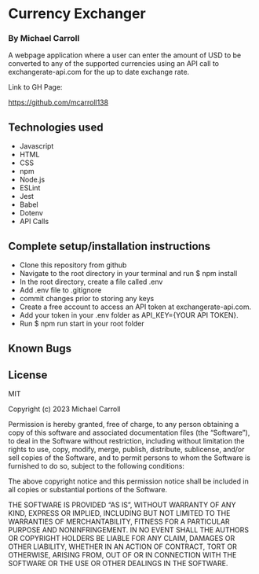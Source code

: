 # **Currency Exchanger**

### By Michael Carroll

A webpage application where a user can enter the amount of USD to be converted to any of the supported currencies using an API call to exchangerate-api.com for the up to date exchange rate.

Link to GH Page:
 
https://github.com/mcarroll138

## Technologies used 
- Javascript
- HTML
- CSS
- npm
- Node.js
- ESLint
- Jest
- Babel
- Dotenv
- API Calls

## Complete setup/installation instructions 
- Clone this repository from github
- Navigate to the root directory in your terminal and run $ npm install
- In the root directory, create a file called .env
- Add .env file to .gitignore
- commit changes prior to storing any keys
- Create a free account to access an API token at exchangerate-api.com.
- Add your token in your .env folder as API_KEY={YOUR API TOKEN}.
- Run $ npm run start in your root folder

## Known Bugs

## License
MIT

Copyright (c) 2023 Michael Carroll

Permission is hereby granted, free of charge, to any person obtaining a copy of this software and associated documentation files (the “Software”), to deal in the Software without restriction, including without limitation the rights to use, copy, modify, merge, publish, distribute, sublicense, and/or sell copies of the Software, and to permit persons to whom the Software is furnished to do so, subject to the following conditions:

The above copyright notice and this permission notice shall be included in all copies or substantial portions of the Software.

THE SOFTWARE IS PROVIDED “AS IS”, WITHOUT WARRANTY OF ANY KIND, EXPRESS OR IMPLIED, INCLUDING BUT NOT LIMITED TO THE WARRANTIES OF MERCHANTABILITY, FITNESS FOR A PARTICULAR PURPOSE AND NONINFRINGEMENT. IN NO EVENT SHALL THE AUTHORS OR COPYRIGHT HOLDERS BE LIABLE FOR ANY CLAIM, DAMAGES OR OTHER LIABILITY, WHETHER IN AN ACTION OF CONTRACT, TORT OR OTHERWISE, ARISING FROM, OUT OF OR IN CONNECTION WITH THE SOFTWARE OR THE USE OR OTHER DEALINGS IN THE SOFTWARE.
